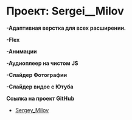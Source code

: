 # Проект: Sergei__Milov

**-Адаптивная верстка для всех расширении.**

**-Flex**

**-Анимации**

**-Аудиоплеер на чистом JS**

**-Слайдер Фотографии**

**-Слайдер видое с Ютуба**

**Ссылка на проект GitHub**

* [Sergey_Milov]( https://derezaivan.github.io/Sergei__Milov-prod/)
